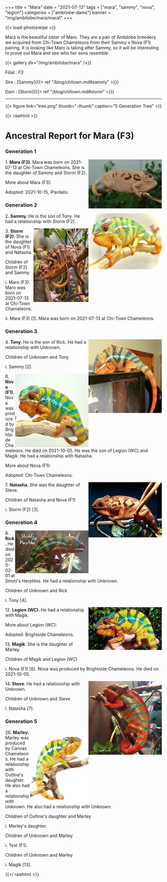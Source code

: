 +++
title = "Mara"
date = "2021-07-13"
tags = ["mara", "sammy", "nova", "legion"]
categories = ["ambilobe-dams"]
banner = "img/ambilobe/mara/mara1"
+++

{{< load-photoswipe >}}

Mara is the beautiful sister of Maro. They are a pair of Ambilobe breeders we acquired from Chi-Town Chameleons from their Sammy x Nova (F1) pairing. It is looking like Maro is taking after Sammy, so it will be interesting to prove out Mara and see who her sons resemble.


{{< gallery dir="/img/ambilobe/mara" />}}

Filial
: *F3*

Sire
: [Sammy]({{< ref "/blog/chitown.md#sammy" >}})

Dam
: [Storm]({{< ref "/blog/chitown.md#storm" >}})

---

{{< figure link="tree.png" thumb="-thumb" caption="5 Generation Tree" >}}

{{< rawhtml >}}
  <div id="grampstextdoc">
    <div id="header">
      <h1>Ancestral Report for Mara (F3)</h1>
    </div>
    <h3>Generation 1</h3>
    <img align="right" alt="" border="0" src="ismara3.jpg" />
    <p>1. <strong>Mara (F3). </strong>Mara was born on 2021-07-13 at Chi-Town Chameleons.  She is the daughter of Sammy and Storm (F2). </p>
    <p>More about Mara (F3):</p>
    <p>Adopted: 2021-10-15, iPardalis. </p>
    <h3>Generation 2</h3>
    <img align="right" alt="" border="0" src="issammy1.jpg" />
    <p>2. <strong>Sammy. </strong>He is the son of Tony. He had a relationship with Storm (F2). </p>
    <img align="right" alt="" border="0" src="isstorm.jpg" />
    <p>3. <strong>Storm (F2). </strong>She is the daughter of Nova (F1) and Natasha. </p>
    <p>Children of Storm (F2) and Sammy</p>
    <p>i. Maro (F3). Maro was born on 2021-07-13 at Chi-Town Chameleons.  </p>
    <p>ii. Mara (F3) [1]. Mara was born on 2021-07-13 at Chi-Town Chameleons.  </p>
    <h3>Generation 3</h3>
    <img align="right" alt="" border="0" src="istony.jpg" />
    <p>4. <strong>Tony. </strong>He is the son of Rick. He had a relationship with Unknown. </p>
    <p>Children of Unknown and Tony</p>
    <p>i. Sammy [2]. </p>
    <img align="right" alt="" border="0" src="isnova1.jpg" />
    <p>6. <strong>Nova (F1). </strong>Nova was produced by Brightside Chameleons.  He died on 2021-10-05.  He was the son of Legion (WC) and Magik. He had a relationship with Natasha. </p>
    <p>More about Nova (F1):</p>
    <p>Adopted: Chi-Town Chameleons. </p>
    <img align="right" alt="" border="0" src="isnatasha.jpg" />
    <p>7. <strong>Natasha. </strong>She was the daughter of Steve. </p>
    <p>Children of Natasha and Nova (F1)</p>
    <p>i. Storm (F2) [3]. </p>
    <h3>Generation 4</h3>
    <img align="right" alt="" border="0" src="isrick.jpg" />
    <p>8. <strong>Rick. </strong>He died on 2020-02-01 at Strohl's Herptiles.  He had a relationship with Unknown. </p>
    <p>Children of Unknown and Rick</p>
    <p>i. Tony [4]. </p>
    <img align="right" alt="" border="0" src="islegion.jpg" />
    <p>12. <strong>Legion (WC). </strong>He had a relationship with Magik. </p>
    <p>More about Legion (WC):</p>
    <p>Adopted: Brightside Chameleons. </p>
    <p>13. <strong>Magik. </strong>She is the daughter of Marley. </p>
    <p>Children of Magik and Legion (WC)</p>
    <p>i. Nova (F1) [6]. Nova was produced by Brightside Chameleons.  He died on 2021-10-05.  </p>
    <img align="right" alt="" border="0" src="issteve.jpg" />
    <p>14. <strong>Steve. </strong>He had a relationship with Unknown. </p>
    <p>Children of Unknown and Steve</p>
    <p>i. Natasha [7]. </p>
    <h3>Generation 5</h3>
    <img align="right" alt="" border="0" src="isMarley.jpg" />
    <p>26. <strong>Marley. </strong>Marley was produced by Canvas Chameleons.  He had a relationship with Outline's daughter. He also had a relationship with Unknown. He also had a relationship with Unknown. </p>
    <p>Children of Outline's daughter and Marley</p>
    <p>i. Marley's daughter. </p>
    <p>Children of Unknown and Marley</p>
    <p>i. Test (F1). </p>
    <p>Children of Unknown and Marley</p>
    <p>i. Magik [13]. </p>
  </div>


{{</ rawhtml >}}

